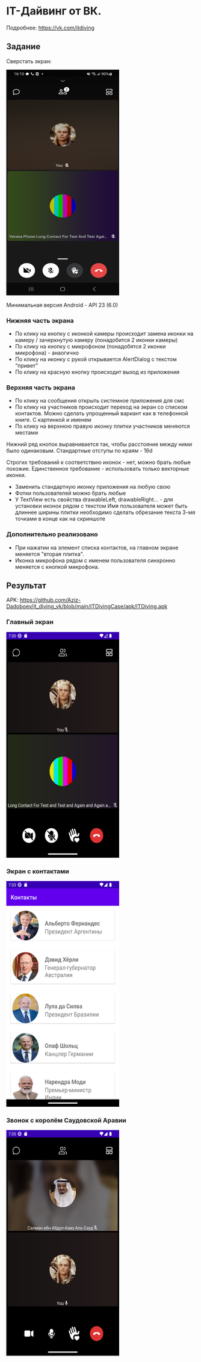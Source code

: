 # IT-Дайвинг от ВК.

Подробнее: https://vk.com/itdiving

## Задание
Сверстать экран:

<img src="https://github.com/Aziz-Dadoboev/it_diving_vk/blob/main/ITDivingCase/screens/call_screen.png" width="300" height="600">

Минимальная версия Android - API 23 (6.0)
### Нижняя часть экрана
 - По клику на кнопку с иконкой камеры происходит замена иконки на камеру / зачеркнутую камеру (понадобится 2 иконки камеры) 
 - По клику на кнопку с микрофоном (понадобятся 2 иконки микрофона) - анаогично 
 - По клику на иконку с рукой открывается AlertDialog c текстом “привет” 
 - По клику на красную кнопку происходит выход из приложения 

### Верхняя часть экрана 
 - По клику на сообщения открыть системное приложения для смс 
 - По клику на участников происходит переход на экран со списком контактов. Можно сделать упрощенный вариант как в телефонной книге. С картинкой и именем 
 - По клику на верхнюю правую иконку плитки участников меняются местами 

Нижний ряд кнопок выравнивается так, чтобы расстояние между ними было одинаковым. 
Стандартные отступы по краям - 16d

Строгих требований к соответствию иконок - нет, можно брать любые похожие.
Единственное требование - использовать только векторные иконки.
- Заменить стандартную иконку приложения на любую свою
- Фотки пользователей можно брать любые
- У TextView есть свойства drawableLeft, drawableRight… - для установки иконок
рядом с текстом
Имя пользователя может быть длиннее ширины плитки необходимо сделать
обрезание текста 3-мя точками в конце как на скриншоте


### Дополнительно реализовано
- При нажатии на элемент списка контактов, на главном экране меняется "вторая плитка".
- Иконка микрофона рядом с именем пользователя синхронно меняется c кнопкой микрофона.


## Результат

APK: https://github.com/Aziz-Dadoboev/it_diving_vk/blob/main/ITDivingCase/apk/ITDiving.apk

### Главный экран
<img src="https://github.com/Aziz-Dadoboev/it_diving_vk/blob/main/ITDivingCase/screens/1.png"  width="300" height="600">

### Экран с контактами
<img src="https://github.com/Aziz-Dadoboev/it_diving_vk/blob/main/ITDivingCase/screens/contcts.png"  width="300" height="600">

### Звонок с королём Саудовской Аравии
<img src="https://github.com/Aziz-Dadoboev/it_diving_vk/blob/main/ITDivingCase/screens/call_saudi_arabia.png"  width="300" height="600">
